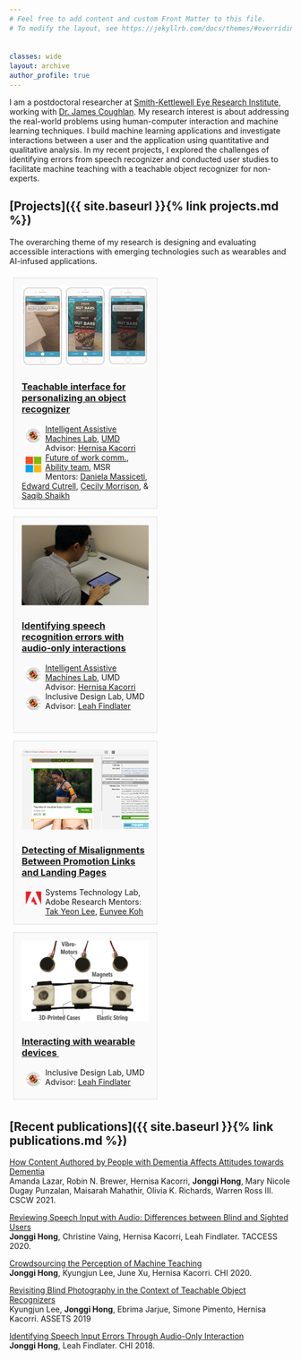 ```yaml
---
# Feel free to add content and custom Front Matter to this file.
# To modify the layout, see https://jekyllrb.com/docs/themes/#overriding-theme-defaults


classes: wide
layout: archive
author_profile: true
---
```


<!-- bundle exec jekyll serve -->
<!-- http://localhost:4000 -->

I am a postdoctoral researcher at [Smith-Kettlewell Eye Research Institute](https://www.ski.org/), working with [Dr. James Coughlan](https://www.ski.org/users/james-coughlan).
My research interest is about addressing the real-world problems using human-computer interaction and machine learning techniques. 
I build machine learning applications and investigate interactions between a user and the application using quantitative and qualitative analysis.
In my recent projects, I explored the challenges of identifying errors from speech recognizer and 
conducted user studies to facilitate machine teaching with a teachable object recognizer for non-experts.

<!-- 
PhD candidate in [Computer Science Department](http://cs.umd.edu/) at [University of Maryland, College Park](http://www.umd.edu), 
working with Professor [Hernisa Kacorri](https://terpconnect.umd.edu/~hernisa/). I am a member of [Intelligent Assistive Machines lab](https://iam.umd.edu/), 
[HCIL](http://hcil.umd.edu), and [TRACE center](https://trace.umd.edu/) at UMD.
 -->

<!-- <b> I am planning to graduate by February 2021 and I am looking for research positions in academia and industry. </b>  -->

<!-- ![intro_image](/images/symposium.png){:class="img-responsive"} -->
<!-- <img src="/images/Jonggi_presentation.png" width="100%"> -->


<style>
.mini-post {
    display: -moz-flex;
    display: -webkit-flex;
    display: -ms-flex;
    display: inline-flex;
    -moz-flex-direction: column;
    -webkit-flex-direction: column;
    -ms-flex-direction: column;
    flex-direction: column;
    background: #fafafa;
    border: solid 1px rgba(160, 160, 160, 0.3);
    margin: 0.5em 0.5em 0.5em 0.5em;
    padding: 1em 1em 1em 1em;
    width: 45%;
}
.author img {
    display: block;
    width: 2em;
    margin: 0.5em;
}
</style>



## [Projects]({{ site.baseurl }}{% link projects.md %})

The overarching theme of my research is designing and evaluating accessible interactions with emerging technologies such as wearables and AI-infused applications.

<!-- Brief descriptions of the projects -->

<article class="mini-post">
    <a class="prj_thumb" href="projects/index.html#teachable-interface-for-personalizing-an-object-recognizer">
        <img src="/images/prj1_thumbnail.png" alt="snapshots of teachable object recognzier app" /></a>
    <h3><a href="projects/index.html#teachable-interface-for-personalizing-an-object-recognizer"> Teachable interface for personalizing an object recognizer</a></h3>
    <div>
        <a href="https://iam.umd.edu/" class="author" ><img src="/images/UMD.jpg" alt="University of Maryland, College Park" align="left"/></a>
        <a href="https://iam.umd.edu/">Intelligent Assistive Machines Lab</a>, <a href="http://umd.edu">UMD</a>
        Advisor: <a href="https://terpconnect.umd.edu/~hernisa/">Hernisa Kacorri</a> 
    </div>
    <div>
        <a href="https://www.microsoft.com/en-us/research/" class="author" ><img src="/images/MS.png" alt="Microsoft Research" align="left"/></a>
        <a href="https://www.microsoft.com/en-us/research/theme/future-of-work/">Future of work comm.</a>, 
        <a href="https://www.microsoft.com/en-us/research/group/ability/">Ability team</a>, MSR <br>
        Mentors: <a href="https://www.microsoft.com/en-us/research/people/t-dmassi/">Daniela Massiceti</a>,
        <a href="https://www.microsoft.com/en-us/research/people/cutrell/">Edward Cutrell</a>, 
        <a href="https://www.microsoft.com/en-us/research/people/cecilym/">Cecily Morrison</a>, &amp;
        <a href="http://www.cs.cmu.edu/~kkitani/">Saqib Shaikh</a> 
    </div>
</article>

<article class="mini-post">
    <a class="prj_thumb" href="projects/index.html#identifying-speech-recognition-errors-with-audio-only-interactions">
        <img src="/images/prj2_thumbnail.png" alt="The setup of speech dictation task"></a>
    <h3><a href="projects/index.html#teachable-interface-for-personalizing-an-object-recognizer"> Identifying speech recognition errors with audio-only interactions</a></h3>
    <div>
        <a href="https://iam.umd.edu/" class="author" ><img src="/images/UMD.jpg" alt="University of Maryland, College Park" align="left"/></a>
        <a href="https://iam.umd.edu/">Intelligent Assistive Machines Lab</a>, UMD
        Advisor: <a href="https://terpconnect.umd.edu/~hernisa/">Hernisa Kacorri</a> 
    </div>
    <div>
        <a href="https://iam.umd.edu/" class="author" ><img src="/images/UMD.jpg" alt="University of Maryland, College Park" align="left"/></a>
        Inclusive Design Lab, UMD <br>
        Advisor: <a href="https://faculty.washington.edu/leahkf/">Leah Findlater</a>
    </div>
    <div><br></div>
        
</article>

<article class="mini-post">
    <a class="prj_thumb" href="projects/index.html#detecting-of-misalignments-between-promotion-links-and-landing-pages">
        <img src="/images/prj3_thumbnail.png" alt="screenshots of an email and a landing page"></a>
    <h3><a href="projects/index.html#detecting-of-misalignments-between-promotion-links-and-landing-pages"> Detecting of Misalignments Between Promotion Links and Landing Pages</a>
    </h3>
    <div>
        <a href="https://iam.umd.edu/" class="author" ><img src="/images/Adobe.png" alt="Adobe" align="left"/></a>
        Systems Technology Lab, Adobe Research
        Mentors: <a href="https://research.adobe.com/person/tak-yeon-lee/">Tak Yeon Lee</a>,
        <a href="https://research.adobe.com/person/eunyee-koh/">Eunyee Koh</a> 
    </div>
        
</article>

<article class="mini-post">
    <a class="prj_thumb" href="projects/index.html#interacting-with-wearable-devices">
        <img src="/images/prj4_thumbnail.png" alt="components of a haptic wristband: motors, an elastic band, and 3D printed cases for motors on the elastic band."></a>
    <h3><a href="projects/index.html#interacting-with-wearable-devices"> Interacting with wearable devices </a>
        &nbsp;&nbsp;&nbsp;&nbsp;&nbsp;&nbsp;&nbsp;&nbsp;&nbsp;&nbsp;&nbsp;&nbsp;&nbsp;&nbsp;&nbsp;&nbsp;&nbsp;&nbsp;&nbsp;&nbsp;&nbsp;&nbsp;&nbsp;&nbsp;&nbsp;&nbsp;&nbsp;&nbsp;&nbsp;&nbsp;&nbsp;&nbsp;
    </h3>
    <div>
        <a href="https://iam.umd.edu/" class="author" ><img src="/images/UMD.jpg" alt="University of Maryland, College Park" align="left"/></a>
        Inclusive Design Lab, UMD <br>
        Advisor: <a href="https://faculty.washington.edu/leahkf/">Leah Findlater</a>
    </div>
        
</article>



## [Recent publications]({{ site.baseurl }}{% link publications.md %})

[How Content Authored by People with Dementia Affects Attitudes towards Dementia](/papers/CSCW2021_Dementia_Diaries.pdf)<br>
Amanda Lazar, Robin N. Brewer, Hernisa Kacorri, **Jonggi Hong**, Mary Nicole Dugay Punzalan, Maisarah Mahathir, Olivia K. Richards, Warren Ross III. CSCW 2021.

[Reviewing Speech Input with Audio: Differences between Blind and Sighted Users](/papers/TACCESS2020-speech.pdf)<br>
**Jonggi Hong**, Christine Vaing, Hernisa Kacorri, Leah Findlater. TACCESS 2020.

[Crowdsourcing the Perception of Machine Teaching](/papers/CHI2020-CrowdTeaMa.pdf)<br>
**Jonggi Hong**, Kyungjun Lee, June Xu, Hernisa Kacorri. CHI 2020.

[Revisiting Blind Photography in the Context of Teachable Object Recognizers](/papers/ASSETS2019-Revisiting.pdf)<br>
Kyungjun Lee, **Jonggi Hong**, Ebrima Jarjue, Simone Pimento, Hernisa Kacorri. ASSETS 2019

[Identifying Speech Input Errors Through Audio-Only Interaction](/papers/CHI2018-DictationErrorsAudioOnly.pdf)<br>
**Jonggi Hong**, Leah Findlater. CHI 2018.